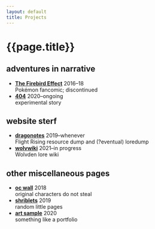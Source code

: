 ```yaml
---
layout: default
title: Projects
---
```

# {{page.title}}

## adventures in narrative
- **[The Firebird Effect]({{site.url}}/projects/tfe)** 2016–18  
Pokémon fancomic; discontinued
- **[404]({{site.url}}/hello-world)** 2020–<span class="sc">ongoing</span>  
experimental story

## website sterf
- **[dragonotes]({{site.url}}/dragonotes)**  2019–whenever  
Flight Rising resource dump and (?eventual) loredump
- **[wolvwiki]({{site.url}}/wolvwiki)** 2021–in progress  
Wolvden lore wiki

## other miscellaneous pages

- **[oc wall](http://a-flyleaf.glitch.me/ocWall)** 2018  
original characters do not steal
- **[shriblets](http://a-flyleaf.glitch.me/shriblets/)**  2019  
random little pages
- **[art sample]({{site.url}}/projects/art)** 2020  
something like a portfolio